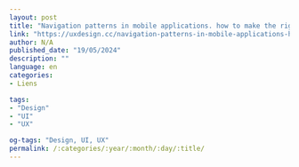 ```yaml
---
layout: post
title: "Navigation patterns in mobile applications. how to make the right choice?"
link: "https://uxdesign.cc/navigation-patterns-in-mobile-applications-how-to-make-the-right-choice-fa3c228e5097"
author: N/A
published_date: "19/05/2024"
description: ""
language: en
categories:
- Liens

tags:
- "Design"
- "UI"
- "UX"

og-tags: "Design, UI, UX"
permalink: /:categories/:year/:month/:day/:title/
---
```

